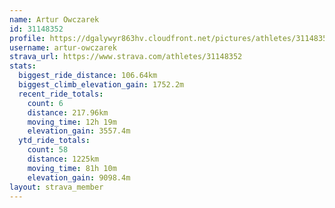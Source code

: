 ```yaml
---
name: Artur Owczarek
id: 31148352
profile: https://dgalywyr863hv.cloudfront.net/pictures/athletes/31148352/15906846/1/large.jpg
username: artur-owczarek
strava_url: https://www.strava.com/athletes/31148352
stats:
  biggest_ride_distance: 106.64km
  biggest_climb_elevation_gain: 1752.2m
  recent_ride_totals:
    count: 6
    distance: 217.96km
    moving_time: 12h 19m
    elevation_gain: 3557.4m
  ytd_ride_totals:
    count: 58
    distance: 1225km
    moving_time: 81h 10m
    elevation_gain: 9098.4m
layout: strava_member
--- 
```

